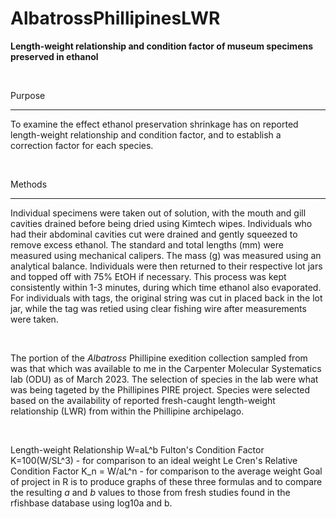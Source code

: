 # AlbatrossPhillipinesLWR
**Length-weight relationship and condition factor of museum specimens preserved in ethanol**

<br>

Purpose 

----

To examine the effect ethanol preservation shrinkage has on reported length-weight relationship and condition factor, and to establish a correction factor for each species.

<br>

Methods

----

Individual specimens were taken out of solution, with the mouth and gill cavities drained before being dried using Kimtech wipes. Individuals who had their abdominal cavities cut were drained and gently squeezed to remove excess ethanol. The standard and total lengths (mm) were measured using mechanical calipers. The mass (g) was measured using an analytical balance. Individuals were then returned to their respective lot jars and topped off with 75% EtOH if necessary. This process was kept consistently within 1-3 minutes, during which time ethanol also evaporated. For individuals with tags, the original string was cut in placed back in the lot jar, while the tag was retied using clear fishing wire after measurements were taken.

<br>

The portion of the _Albatross_ Phillipine exedition collection sampled from was that which was available to me in the Carpenter Molecular Systematics lab (ODU) as of March 2023. The selection of species in the lab were what was being tageted by the Phillipines PIRE project. Species were selected based on the availability of reported fresh-caught length-weight relationship (LWR) from within the Phillipine archipelago.

<Br>
 
 Length-weight Relationship W=aL^b
 Fulton's Condition Factor  K=100(W/SL^3) - for comparison to an ideal weight
 Le Cren's Relative Condition Factor K_n = W/aL^n - for comparison to the average weight
 Goal of project in R is to produce graphs of these three formulas and to compare the resulting _a_ and _b_ values to those from fresh studies found in the rfishbase database using log10a and b.
